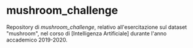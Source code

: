 # mushroom_challenge

Repository di *mushroom_challenge*, relativo all'esercitazione sul dataset "mushroom",
nel corso di [Intelligenza Artificiale] durante l'anno accademico 2019-2020.
